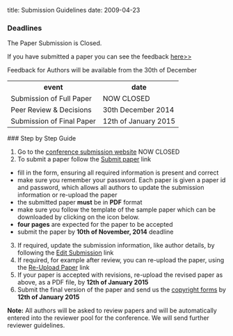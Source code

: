 title: Submission Guidelines
date: 2009-04-23 

### Deadlines


The Paper Submission is Closed. 

If you have submitted a paper you can see the feedback [here>>](http://conference.4m-association.org/author/show_reviews.php)

Feedback for Authors will be available from the 30th of December 

<table class="info" style="width:100%;">
<tr><th>event</th><th>date</th></tr>
<tr class="current"><td>Submission of Full Paper</td><td>NOW CLOSED</td></tr>  
<tr><td>Peer Review & Decisions</td><td>30th December 2014</td></tr>
<tr><td>Submission of Final Paper</td><td>12th of January 2015</td></tr> 
</table>
<!--break-->
### Step by Step Guide

1. Go to the [conference submission website](http://conference.4m-association.org) NOW CLOSED
2. To submit a paper follow the [Submit paper](http://conference.4m-association.org/author/submit.php) link
  * fill in the form, ensuring all required information is present and correct
  * make sure you remember your password. Each paper is given a paper id and password, which allows all authors to update the submission information or re-upload the paper
  * the submitted paper **must** be in **PDF** format
  * make sure you follow the template of the sample paper which can be downloaded by clicking on the icon below. 
  * **four pages** are expected for the paper to be accepted
  * submit the paper by **10th of November, 2014** deadline
3. If required, update the submission information, like author details, by following the [Edit Submission](http://conference.4m-association.org/author/edit.php) link
4. If required, for example after review, you can re-upload the paper, using the [Re-Upload Paper](http://conference.4m-association.org/author/upload.php?t=reup) link
5. If your paper is accepted with revisions, re-upload the revised paper as above, as a PDF file, by **12th of January 2015**
6. Submit the final version of the paper and send us the [copyright forms](/4m-association/content/License-Agreement-2015)  by **12th of January 2015**

**Note:** All authors will be asked to review papers and will be automatically entered into the reviewer pool for the conference. We will send further reviewer guidelines.
